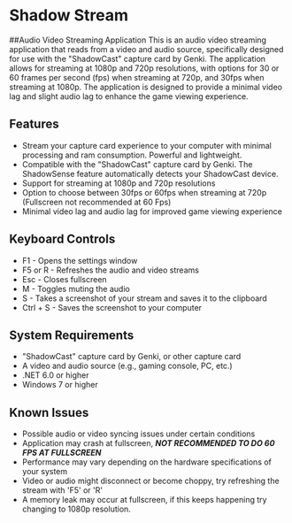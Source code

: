 # Shadow Stream
##Audio Video Streaming Application
This is an audio video streaming application that reads from a video and audio source, specifically designed for use with the "ShadowCast" capture card by Genki. The application allows for streaming at 1080p and 720p resolutions, with options for 30 or 60 frames per second (fps) when streaming at 720p, and 30fps when streaming at 1080p. The application is designed to provide a minimal video lag and slight audio lag to enhance the game viewing experience.

## Features

- Stream your capture card experience to your computer with minimal processing and ram consumption. Powerful and lightweight. 
- Compatible with the "ShadowCast" capture card by Genki. The ShadowSense feature automatically detects your ShadowCast device.
- Support for streaming at 1080p and 720p resolutions
- Option to choose between 30fps or 60fps when streaming at 720p (Fullscreen not recommended at 60 Fps)
- Minimal video lag and audio lag for improved game viewing experience

## Keyboard Controls

- F1 - Opens the settings window
- F5 or R - Refreshes the audio and video streams
- Esc - Closes fullscreen
- M - Toggles muting the audio
- S - Takes a screenshot of your stream and saves it to the clipboard
- Ctrl + S - Saves the screenshot to your computer

## System Requirements

- "ShadowCast" capture card by Genki, or other capture card
- A video and audio source (e.g., gaming console, PC, etc.)
- .NET 6.0 or higher
- Windows 7 or higher

## Known Issues

- Possible audio or video syncing issues under certain conditions
- Application may crash at fullscreen, ***NOT RECOMMENDED TO DO 60 FPS AT FULLSCREEN***
- Performance may vary depending on the hardware specifications of your system
- Video or audio might disconnect or become choppy, try refreshing the stream with 'F5' or 'R'
- A memory leak may occur at fullscreen, if this keeps happening try changing to 1080p resolution.
